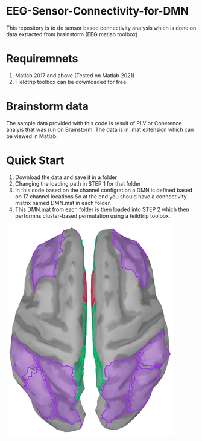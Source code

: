 # EEG-Sensor-Connectivity-for-DMN
This repository is to do sensor based connectivity analysis which is done on data extracted from brainstorm (EEG matlab toolbox).

# Requiremnets
1. Matlab 2017 and above (Tested on Matlab 2021)
2. Fieldtrip toolbox can be downloaded for free.

# Brainstorm data
The sample data provided with this code is result of PLV or Coherence analyis that was run on Brainstorm. The data is in .mat extension which can be viewed in Matlab.

# Quick Start

1. Download the data and save it in a folder
2. Changing the loading path in STEP 1 for that folder
3. In this code based on the channel configration a DMN is defined based on 17 channel locations So at the end you should have a connectivity matrix named DMN.mat in each folder.
4. This DMN.mat from each folder is then loaded into STEP 2 which then performns cluster-based permutation using a feildtrip toolbox.

![Testing](TEST.png)
